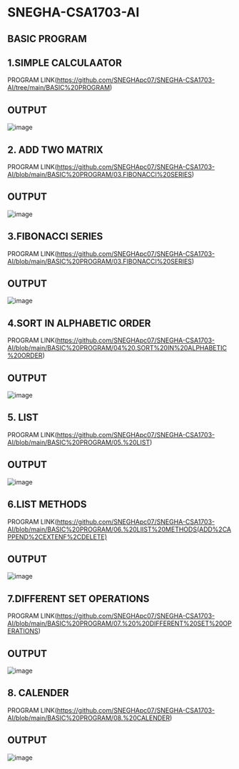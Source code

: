 # SNEGHA-CSA1703-AI

## BASIC PROGRAM
## 1.SIMPLE CALCULAATOR 

PROGRAM LINK(https://github.com/SNEGHApc07/SNEGHA-CSA1703-AI/tree/main/BASIC%20PROGRAM)
## OUTPUT
![image](https://user-images.githubusercontent.com/112924718/235121924-6b2cad39-334f-421e-bf50-e2404c05f33d.png)

## 2. ADD TWO MATRIX
PROGRAM LINK(https://github.com/SNEGHApc07/SNEGHA-CSA1703-AI/blob/main/BASIC%20PROGRAM/03.FIBONACCI%20SERIES)
## OUTPUT
![image](https://user-images.githubusercontent.com/112924718/235122528-3850fa24-e65a-4bde-9a80-1b75e37f8d2b.png)


## 3.FIBONACCI SERIES
PROGRAM LINK(https://github.com/SNEGHApc07/SNEGHA-CSA1703-AI/blob/main/BASIC%20PROGRAM/03.FIBONACCI%20SERIES)
## OUTPUT
![image](https://user-images.githubusercontent.com/112924718/235122651-650ecde4-e786-496c-a7fa-789a1804ad24.png)

## 4.SORT IN ALPHABETIC ORDER
PROGRAM LINK(https://github.com/SNEGHApc07/SNEGHA-CSA1703-AI/blob/main/BASIC%20PROGRAM/04%20.SORT%20IN%20ALPHABETIC%20ORDER)
## OUTPUT
![image](https://user-images.githubusercontent.com/112924718/235124663-03817a3a-f965-4013-b025-16cd92ea3098.png)

## 5. LIST
PROGRAM LINK(https://github.com/SNEGHApc07/SNEGHA-CSA1703-AI/blob/main/BASIC%20PROGRAM/05.%20LIST)
## OUTPUT
![image](https://user-images.githubusercontent.com/112924718/235125950-c3eaf16d-aa67-42fd-ba9a-a0cfc88f4200.png)

## 6.LIST METHODS
PROGRAM LINK(https://github.com/SNEGHApc07/SNEGHA-CSA1703-AI/blob/main/BASIC%20PROGRAM/06.%20LIIST%20METHODS(ADD%2CAPPEND%2CEXTENF%2CDELETE)
## OUTPUT
![image](https://user-images.githubusercontent.com/112924718/235127517-ff890680-1133-4583-8728-fb6078ecdad2.png)

## 7.DIFFERENT SET OPERATIONS
PROGRAM LINK(https://github.com/SNEGHApc07/SNEGHA-CSA1703-AI/blob/main/BASIC%20PROGRAM/07.%20%20DIFFERENT%20SET%20OPERATIONS)
## OUTPUT
![image](https://user-images.githubusercontent.com/112924718/235128893-27d7438a-6c62-4e29-a8e3-af736722bd6f.png)

## 8. CALENDER
PROGRAM LINK(https://github.com/SNEGHApc07/SNEGHA-CSA1703-AI/blob/main/BASIC%20PROGRAM/08.%20CALENDER)
## OUTPUT
![image](https://user-images.githubusercontent.com/112924718/235129638-29e0fc42-48b1-43eb-91da-28177207386f.png)


